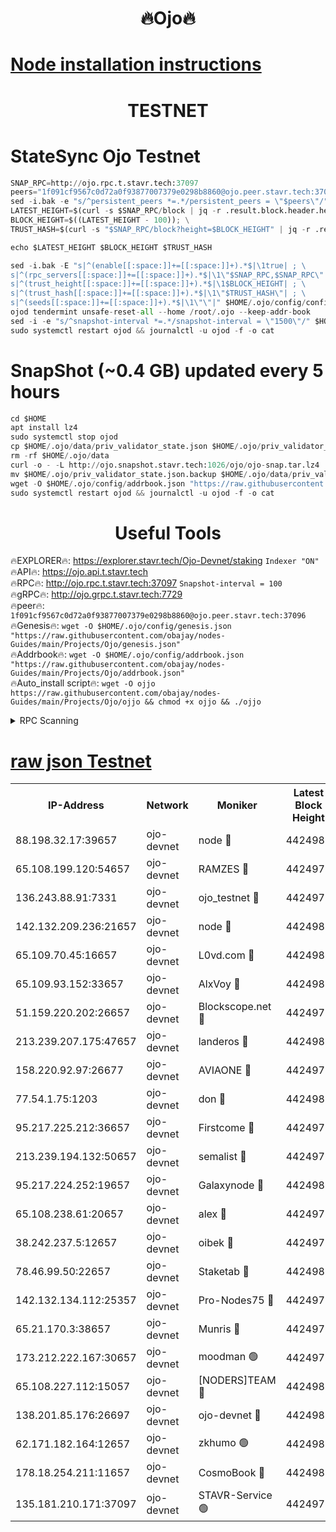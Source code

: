 <h1 align="center"> 🔥Ojo🔥</h1>

[Node installation instructions](https://github.com/obajay/nodes-Guides/tree/main/Projects/Ojo)
=

<h1 align="center"> TESTNET</h1>

# StateSync Ojo Testnet
```python
SNAP_RPC=http://ojo.rpc.t.stavr.tech:37097
peers="1f091cf9567c0d72a0f93877007379e0298b8860@ojo.peer.stavr.tech:37096"
sed -i.bak -e "s/^persistent_peers *=.*/persistent_peers = \"$peers\"/" $HOME/.ojo/config/config.toml
LATEST_HEIGHT=$(curl -s $SNAP_RPC/block | jq -r .result.block.header.height); \
BLOCK_HEIGHT=$((LATEST_HEIGHT - 100)); \
TRUST_HASH=$(curl -s "$SNAP_RPC/block?height=$BLOCK_HEIGHT" | jq -r .result.block_id.hash)

echo $LATEST_HEIGHT $BLOCK_HEIGHT $TRUST_HASH

sed -i.bak -E "s|^(enable[[:space:]]+=[[:space:]]+).*$|\1true| ; \
s|^(rpc_servers[[:space:]]+=[[:space:]]+).*$|\1\"$SNAP_RPC,$SNAP_RPC\"| ; \
s|^(trust_height[[:space:]]+=[[:space:]]+).*$|\1$BLOCK_HEIGHT| ; \
s|^(trust_hash[[:space:]]+=[[:space:]]+).*$|\1\"$TRUST_HASH\"| ; \
s|^(seeds[[:space:]]+=[[:space:]]+).*$|\1\"\"|" $HOME/.ojo/config/config.toml
ojod tendermint unsafe-reset-all --home /root/.ojo --keep-addr-book
sed -i -e "s/^snapshot-interval *=.*/snapshot-interval = \"1500\"/" $HOME/.ojo/config/app.toml
sudo systemctl restart ojod && journalctl -u ojod -f -o cat
```
# SnapShot (~0.4 GB) updated every 5 hours
```python
cd $HOME
apt install lz4
sudo systemctl stop ojod
cp $HOME/.ojo/data/priv_validator_state.json $HOME/.ojo/priv_validator_state.json.backup
rm -rf $HOME/.ojo/data
curl -o - -L http://ojo.snapshot.stavr.tech:1026/ojo/ojo-snap.tar.lz4 | lz4 -c -d - | tar -x -C $HOME/.ojo --strip-components 2
mv $HOME/.ojo/priv_validator_state.json.backup $HOME/.ojo/data/priv_validator_state.json
wget -O $HOME/.ojo/config/addrbook.json "https://raw.githubusercontent.com/obajay/nodes-Guides/main/Projects/Ojo/addrbook.json"
sudo systemctl restart ojod && journalctl -u ojod -f -o cat
```
 <h1 align="center"> Useful Tools</h1>

🔥EXPLORER🔥:        https://explorer.stavr.tech/Ojo-Devnet/staking        `Indexer "ON"` \
🔥API🔥:                     https://ojo.api.t.stavr.tech \
🔥RPC🔥:                    http://ojo.rpc.t.stavr.tech:37097              `Snapshot-interval = 100` \
🔥gRPC🔥:                  http://ojo.grpc.t.stavr.tech:7729 \
🔥peer🔥:                   `1f091cf9567c0d72a0f93877007379e0298b8860@ojo.peer.stavr.tech:37096` \
🔥Genesis🔥:    ```wget -O $HOME/.ojo/config/genesis.json "https://raw.githubusercontent.com/obajay/nodes-Guides/main/Projects/Ojo/genesis.json"``` \
🔥Addrbook🔥:    ```wget -O $HOME/.ojo/config/addrbook.json "https://raw.githubusercontent.com/obajay/nodes-Guides/main/Projects/Ojo/addrbook.json"``` \
🔥Auto_install script🔥: ```wget -O ojjo https://raw.githubusercontent.com/obajay/nodes-Guides/main/Projects/Ojo/ojjo && chmod +x ojjo && ./ojjo```


<details>
<summary>RPC Scanning</summary>

<h2 align="center"> We scan nodes in real time every 4 hours. And we provide the final result of RPC endpoints.
We cannot influence the operation of these nodes in any way. </h2>


```python
If Voting Power is higher than 0 --> then the Node is a validator of the network and may be subject to attack and be a potential threat to the chain.
```
```python
We marked such validators with a red symbol
```

</details>

[raw json Testnet](https://rpc-check.ojot.stavr.tech/ojot/rpc-ojot-result.json)
=


<table><tr><th>IP-Address</th><th>Network</th><th>Moniker</th><th>Latest Block Height</th><th>Earliest Block Height</th><th>Catching Up</th><th>Tx Index</th><th>Voting Power</th><th>Scan Time</th></tr><tr><td>88.198.32.17:39657</td><td>ojo-devnet</td><td>node 🔴</td><td>4424981</td><td>300001</td><td>False</td><td>on</td><td>65654</td><td>2023-12-10T11:57:31.426770624UTC</td></tr><tr><td>65.108.199.120:54657</td><td>ojo-devnet</td><td>RAMZES 🔴</td><td>4424976</td><td>306156</td><td>False</td><td>on</td><td>15420</td><td>2023-12-10T11:57:05.185465942UTC</td></tr><tr><td>136.243.88.91:7331</td><td>ojo-devnet</td><td>ojo_testnet 🔴</td><td>4424977</td><td>308845</td><td>False</td><td>on</td><td>1000</td><td>2023-12-10T11:57:11.823600648UTC</td></tr><tr><td>142.132.209.236:21657</td><td>ojo-devnet</td><td>node 🔴</td><td>4424980</td><td>350001</td><td>False</td><td>on</td><td>1999</td><td>2023-12-10T11:57:30.024607260UTC</td></tr><tr><td>65.109.70.45:16657</td><td>ojo-devnet</td><td>L0vd.com 🔴</td><td>4424982</td><td>695918</td><td>False</td><td>off</td><td>998</td><td>2023-12-10T11:57:39.316926903UTC</td></tr><tr><td>65.109.93.152:33657</td><td>ojo-devnet</td><td>AlxVoy 🔴</td><td>4424980</td><td>2319801</td><td>False</td><td>on</td><td>4536782</td><td>2023-12-10T11:57:29.741552878UTC</td></tr><tr><td>51.159.220.202:26657</td><td>ojo-devnet</td><td>Blockscope.net 🔴</td><td>4424976</td><td>2658001</td><td>False</td><td>on</td><td>981</td><td>2023-12-10T11:57:04.467499342UTC</td></tr><tr><td>213.239.207.175:47657</td><td>ojo-devnet</td><td>landeros 🔴</td><td>4424980</td><td>2714001</td><td>False</td><td>off</td><td>11083</td><td>2023-12-10T11:57:25.021493715UTC</td></tr><tr><td>158.220.92.97:26677</td><td>ojo-devnet</td><td>AVIAONE 🔴</td><td>4424979</td><td>2754001</td><td>False</td><td>on</td><td>13867</td><td>2023-12-10T11:57:24.742402043UTC</td></tr><tr><td>77.54.1.75:1203</td><td>ojo-devnet</td><td>don 🔴</td><td>4424981</td><td>2906401</td><td>False</td><td>on</td><td>10</td><td>2023-12-10T11:57:31.163512397UTC</td></tr><tr><td>95.217.225.212:36657</td><td>ojo-devnet</td><td>Firstcome 🔴</td><td>4424977</td><td>2985946</td><td>False</td><td>on</td><td>13566</td><td>2023-12-10T11:57:11.578752977UTC</td></tr><tr><td>213.239.194.132:50657</td><td>ojo-devnet</td><td>semalist 🔴</td><td>4424976</td><td>3223522</td><td>False</td><td>on</td><td>19037</td><td>2023-12-10T11:57:05.461591899UTC</td></tr><tr><td>95.217.224.252:19657</td><td>ojo-devnet</td><td>Galaxynode 🔴</td><td>4424981</td><td>3685492</td><td>False</td><td>on</td><td>11888</td><td>2023-12-10T11:57:34.164694251UTC</td></tr><tr><td>65.108.238.61:20657</td><td>ojo-devnet</td><td>alex 🔴</td><td>4424976</td><td>4158001</td><td>False</td><td>on</td><td>11359</td><td>2023-12-10T11:57:04.829003036UTC</td></tr><tr><td>38.242.237.5:12657</td><td>ojo-devnet</td><td>oibek 🔴</td><td>4424976</td><td>4196001</td><td>False</td><td>off</td><td>1008</td><td>2023-12-10T11:57:05.861880318UTC</td></tr><tr><td>78.46.99.50:22657</td><td>ojo-devnet</td><td>Staketab 🔴</td><td>4424982</td><td>4254801</td><td>False</td><td>on</td><td>1276</td><td>2023-12-10T11:57:39.581098825UTC</td></tr><tr><td>142.132.134.112:25357</td><td>ojo-devnet</td><td>Pro-Nodes75 🔴</td><td>4424977</td><td>4324977</td><td>False</td><td>on</td><td>24651</td><td>2023-12-10T11:57:08.842980910UTC</td></tr><tr><td>65.21.170.3:38657</td><td>ojo-devnet</td><td>Munris 🔴</td><td>4424977</td><td>4324977</td><td>False</td><td>off</td><td>20123</td><td>2023-12-10T11:57:11.257013261UTC</td></tr><tr><td>173.212.222.167:30657</td><td>ojo-devnet</td><td>moodman 🟢</td><td>4424979</td><td>4324979</td><td>False</td><td>off</td><td>0</td><td>2023-12-10T11:57:20.323999340UTC</td></tr><tr><td>65.108.227.112:15057</td><td>ojo-devnet</td><td>[NODERS]TEAM 🔴</td><td>4424981</td><td>4324981</td><td>False</td><td>off</td><td>9999</td><td>2023-12-10T11:57:34.511354131UTC</td></tr><tr><td>138.201.85.176:26697</td><td>ojo-devnet</td><td>ojo-devnet 🔴</td><td>4424982</td><td>4324982</td><td>False</td><td>on</td><td>1000024000</td><td>2023-12-10T11:57:38.874862447UTC</td></tr><tr><td>62.171.182.164:12657</td><td>ojo-devnet</td><td>zkhumo 🟢</td><td>4424980</td><td>4384001</td><td>False</td><td>off</td><td>0</td><td>2023-12-10T11:57:30.362177458UTC</td></tr><tr><td>178.18.254.211:11657</td><td>ojo-devnet</td><td>CosmoBook 🔴</td><td>4424981</td><td>4392001</td><td>False</td><td>off</td><td>1068</td><td>2023-12-10T11:57:30.719016299UTC</td></tr><tr><td>135.181.210.171:37097</td><td>ojo-devnet</td><td>STAVR-Service 🟢</td><td>4424976</td><td>4422001</td><td>False</td><td>on</td><td>0</td><td>2023-12-10T11:57:06.532610737UTC</td></tr></table>